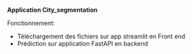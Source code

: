 __Application City_segmentation__

Fonctionnement:

- Téléchargement des fichiers sur app streamlit en Front end
- Prédiction sur application FastAPI en backend